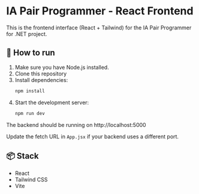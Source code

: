 # IA Pair Programmer - React Frontend

This is the frontend interface (React + Tailwind) for the IA Pair Programmer for .NET project.

## 🚀 How to run

1. Make sure you have Node.js installed.
2. Clone this repository
3. Install dependencies:
   ```bash
   npm install
   ```
4. Start the development server:
   ```bash
   npm run dev
   ```

The backend should be running on http://localhost:5000

Update the fetch URL in `App.jsx` if your backend uses a different port.

## 📦 Stack

- React
- Tailwind CSS
- Vite